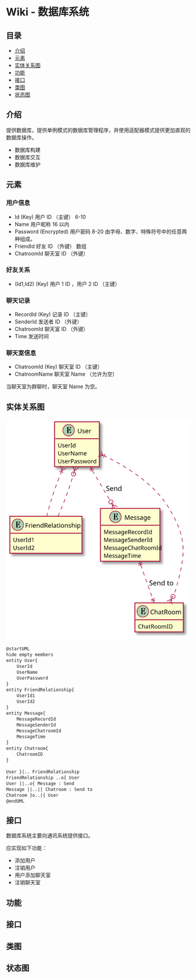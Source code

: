# Wiki - 数据库系统

## 目录

* [介绍](#Description)
* [元素](#Component)
* [实体关系图](#Er)
* [功能](#Function)
* [接口](#Interface)
* [类图](#Class)
* [状态图](#Statu)

<!-- TODO LviatYi -->

## <a id="Description">介绍</a>

提供数据库，提供单例模式的数据库管理程序，并使用适配器模式提供更加直观的数据库操作。

* 数据库构建
* 数据库交互
* 数据库维护

## <a id="Component">元素</a>

### 用户信息

* Id (Key)
  用户 ID （主键）
  6-10
* Name
  用户昵称
  16 以内
* Password (Encrypted)
  用户密码
  8-20 由字母、数字、特殊符号中的任意两种组成。  
* FriendId
  好友 ID （外键）
  数组
* ChatroomId
  聊天室 ID （外键）

### 好友关系

* (Id1,Id2) (Key)
  用户 1 ID ，用户 2 ID （主键）

### 聊天记录

* RecordId (Key)
  记录 ID （主键）
* SenderId
  发送者 ID （外键）
* ChatroomId
  聊天室 ID （外键）
* Time
  发送时间

### 聊天室信息

* ChatroomId (Key)
  聊天室 ID （主键）
* ChatroomName
  聊天室 Name （允许为空）

当聊天室为群聊时，聊天室 Name 为空。  

## <a id="Er">实体关系图</a>

![ER 图](./asset/Database_ER.svg "JChat 实体关系图")

```PlantUML
@startUML
hide empty members
entity User{
    UserId
    UserName
    UserPassword
}
entity FriendRelationship{
    UserId1
    UserId2
}
entity Message{
    MessageRecordId
    MessageSenderId
    MessageChatroomId
    MessageTime
}
entity Chatroom{
    ChatroomID
}

User }|.. FriendRelationship
FriendRelationship ..o{ User
User ||..o{ Message : Send
Message ||..|| Chatroom : Send to
Chatroom }o..|{ User
@endUML
```

## <a id="Interface">接口</a>

数据库系统主要向通讯系统提供接口。  

应实现如下功能：  

* 添加用户  
* 注销用户
* 用户添加聊天室
* 注销聊天室

## <a id="Function">功能</a>

## <a id="Interface">接口</a>

## <a id="Class">类图</a>

<!-- TODO_LviatYi -->

## <a id="Statu">状态图</a>

<!-- TODO_LviatYi -->

[UAS]:./userAuthenticationSystem.md
[CS]:./chatSystem.md
[CMS]:./communicationSystem.md
[DBS]:./databaseSystem.md
[ES]:./encryptionSystem.md
